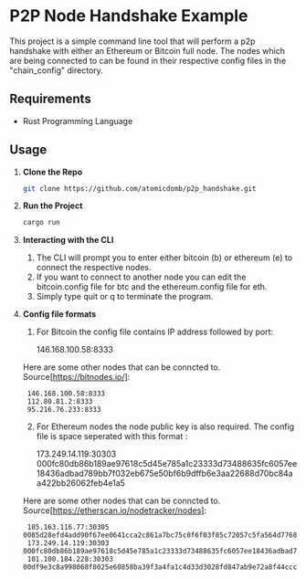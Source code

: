 # P2P Node Handshake Example

This project is a simple command line tool that will perform a p2p handshake with either an Ethereum or Bitcoin full node. The nodes which are being connected to can be found in their respective config files in the "chain_config" directory.

## Requirements
- Rust Programming Language

## Usage

1. **Clone the Repo**
   ```bash
   git clone https://github.com/atomicdomb/p2p_handshake.git
   ```

2. **Run the Project**
   ```bash
   cargo run
   ```

3. **Interacting with the CLI**
	1. The CLI will prompt you to enter either bitcoin (b) or ethereum (e) to connect the respective nodes.
	2. If you want to connect to another node you can edit the bitcoin.config file for btc and the ethereum.config file for eth.
	3. Simply type quit or q to terminate the program.
	
4. **Config file formats**
	1. For Bitcoin the config file contains IP address followed by port:
	
		146.168.100.58:8333

	Here are some other nodes that can be conncted to. Source[https://bitnodes.io/]:

		146.168.100.58:8333
		112.80.81.2:8333
		95.216.76.233:8333

	2. For Ethereum nodes the node public key is also required. The config file is space seperated with this format <NodeIP> <NodePubKey>:
	
		173.249.14.119:30303 000fc80db86b189ae97618c5d45e785a1c23333d73488635fc6057ee18436adbad789bb7f032eb675e50bf6b9dffb6e3aa22688d70bc84aa422bb26062feb4e1a5

	Here are some other nodes that can be conncted to. Source[https://etherscan.io/nodetracker/nodes]:

		185.163.116.77:30305 0085d28efd4add90f67ee0641cca2c861a7bc75c8f6f03f85c72057c5fa564d7768ca54338d428ff2f4f57f77be7c0c657be9e560c7fca40e4c99dd6612b64150f
		173.249.14.119:30303 000fc80db86b189ae97618c5d45e785a1c23333d73488635fc6057ee18436adbad789bb7f032eb675e50bf6b9dffb6e3aa22688d70bc84aa422bb26062feb4e1a5
		101.100.184.228:30303 00df9e3c8a998068f8025e60858ba39f3a4fa1c4d33d3028fd847ab9e72a8f44ccc988af35c1ec23fbf1b72279531a2eb0aeee1bb2a3765e5d86cba87ebbc4cc30